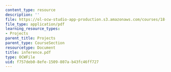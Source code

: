 ```yaml
---
content_type: resource
description: ''
file: https://ol-ocw-studio-app-production.s3.amazonaws.com/courses/18-996-random-matrix-theory-and-its-applications-spring-2004/f757deb08efe1509807ab43fc46ff727_inference.pdf
file_type: application/pdf
learning_resource_types:
- Projects
parent_title: Projects
parent_type: CourseSection
resourcetype: Document
title: inference.pdf
type: OCWFile
uid: f757deb0-8efe-1509-807a-b43fc46ff727
---
```

